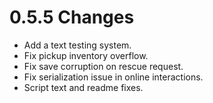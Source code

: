 # 0.5.5 Changes #

* Add a text testing system.
* Fix pickup inventory overflow.
* Fix save corruption on rescue request.
* Fix serialization issue in online interactions.
* Script text and readme fixes.